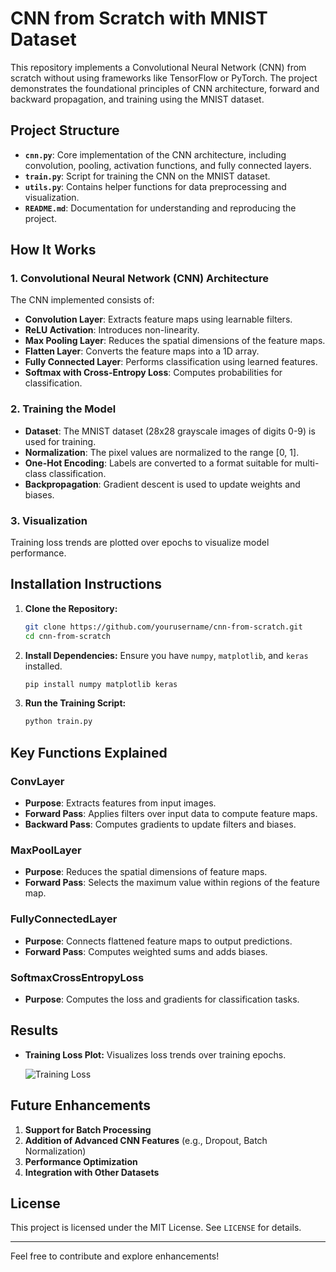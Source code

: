 # CNN from Scratch with MNIST Dataset

This repository implements a Convolutional Neural Network (CNN) from scratch without using frameworks like TensorFlow or PyTorch. The project demonstrates the foundational principles of CNN architecture, forward and backward propagation, and training using the MNIST dataset.

## **Project Structure**

- **`cnn.py`**: Core implementation of the CNN architecture, including convolution, pooling, activation functions, and fully connected layers.
- **`train.py`**: Script for training the CNN on the MNIST dataset.
- **`utils.py`**: Contains helper functions for data preprocessing and visualization.
- **`README.md`**: Documentation for understanding and reproducing the project.

## **How It Works**

### **1. Convolutional Neural Network (CNN) Architecture**

The CNN implemented consists of:

- **Convolution Layer**: Extracts feature maps using learnable filters.
- **ReLU Activation**: Introduces non-linearity.
- **Max Pooling Layer**: Reduces the spatial dimensions of the feature maps.
- **Flatten Layer**: Converts the feature maps into a 1D array.
- **Fully Connected Layer**: Performs classification using learned features.
- **Softmax with Cross-Entropy Loss**: Computes probabilities for classification.

### **2. Training the Model**

- **Dataset**: The MNIST dataset (28x28 grayscale images of digits 0-9) is used for training.
- **Normalization**: The pixel values are normalized to the range [0, 1].
- **One-Hot Encoding**: Labels are converted to a format suitable for multi-class classification.
- **Backpropagation**: Gradient descent is used to update weights and biases.

### **3. Visualization**

Training loss trends are plotted over epochs to visualize model performance.

## **Installation Instructions**

1. **Clone the Repository:**
   ```bash
   git clone https://github.com/yourusername/cnn-from-scratch.git
   cd cnn-from-scratch
   ```

2. **Install Dependencies:**
   Ensure you have `numpy`, `matplotlib`, and `keras` installed.
   ```bash
   pip install numpy matplotlib keras
   ```

3. **Run the Training Script:**
   ```bash
   python train.py
   ```

## **Key Functions Explained**

### **ConvLayer**
- **Purpose**: Extracts features from input images.
- **Forward Pass**: Applies filters over input data to compute feature maps.
- **Backward Pass**: Computes gradients to update filters and biases.

### **MaxPoolLayer**
- **Purpose**: Reduces the spatial dimensions of feature maps.
- **Forward Pass**: Selects the maximum value within regions of the feature map.

### **FullyConnectedLayer**
- **Purpose**: Connects flattened feature maps to output predictions.
- **Forward Pass**: Computes weighted sums and adds biases.

### **SoftmaxCrossEntropyLoss**
- **Purpose**: Computes the loss and gradients for classification tasks.

## **Results**

- **Training Loss Plot:**
  Visualizes loss trends over training epochs.

  ![Training Loss](images/loss_plot.png)

## **Future Enhancements**

1. **Support for Batch Processing**
2. **Addition of Advanced CNN Features** (e.g., Dropout, Batch Normalization)
3. **Performance Optimization**
4. **Integration with Other Datasets**

## **License**

This project is licensed under the MIT License. See `LICENSE` for details.

---

Feel free to contribute and explore enhancements!

